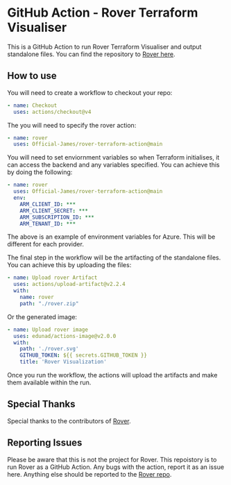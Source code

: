 # GitHub Action - Rover Terraform Visualiser

This is a GitHub Action to run Rover Terraform Visualiser and output standalone files. You can find the repository to [Rover here](https://github.com/im2nguyen/rover).

## How to use

You will need to create a workflow to checkout your repo:

```yml
- name: Checkout
  uses: actions/checkout@v4
```

The you will need to specify the rover action:

```yml
- name: rover
  uses: Official-James/rover-terraform-action@main
```

You will need to set enviornment variables so when Terraform initialises, it can access the backend and any variables specified. You can achieve this by doing the following:

```yml
- name: rover
  uses: Official-James/rover-terraform-action@main
  env:
    ARM_CLIENT_ID: ***
    ARM_CLIENT_SECRET: ***
    ARM_SUBSCRIPTION_ID: ***
    ARM_TENANT_ID: ***
```

The above is an example of environment variables for Azure. This will be different for each provider.

The final step in the workflow will be the artifacting of the standalone files. You can achieve this by uploading the files:

```yml
- name: Upload rover Artifact
  uses: actions/upload-artifact@v2.2.4
  with:
    name: rover
    path: "./rover.zip"
```

Or the generated image:

```yml
- name: Upload rover image
  uses: edunad/actions-image@v2.0.0
  with:
    path: './rover.svg'
    GITHUB_TOKEN: ${{ secrets.GITHUB_TOKEN }}
    title: 'Rover Visualization'
```

Once you run the workflow, the actions will upload the artifacts and make them available within the run.

## Special Thanks

Special thanks to the contributors of [Rover](https://github.com/im2nguyen/rover).

## Reporting Issues

Please be aware that this is not the project for Rover. This repoistory is to run Rover as a GitHub Action. Any bugs with the action, report it as an issue here. Anything else should be reported to the [Rover repo](https://github.com/im2nguyen/rover).

